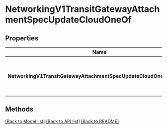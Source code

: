 # NetworkingV1TransitGatewayAttachmentSpecUpdateCloudOneOf

## Properties

Name | Type | Description | Notes
------------ | ------------- | ------------- | -------------
**NetworkingV1TransitGatewayAttachmentSpecUpdateCloudOneOfInterface** | **interface { GetKind() string }** | An interface that can hold any of the proper implementing types |

## Methods


[[Back to Model list]](../README.md#documentation-for-models) [[Back to API list]](../README.md#documentation-for-api-endpoints) [[Back to README]](../README.md)


